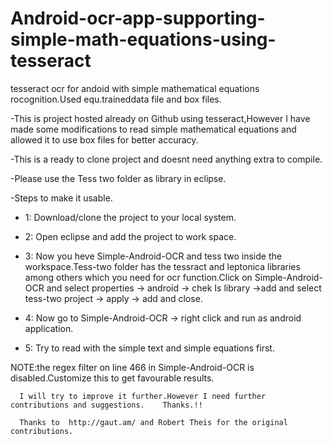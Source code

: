 # Android-ocr-app-supporting-simple-math-equations-using-tesseract
tesseract ocr for andoid with simple mathematical equations rocognition.Used equ.traineddata file and box files.

-This is project hosted already on Github using tesseract,However I have made some modifications to read simple 
mathematical equations and allowed it to use box files for better accuracy.

-This is a ready to clone project and doesnt need anything extra to compile.

-Please use the Tess two folder as library in eclipse.

-Steps to make it usable.
  - 1:  Download/clone the project to your local system.
  
  - 2:  Open eclipse and add the project to work space.
  
  - 3:  Now you heve Simple-Android-OCR and tess two inside the workspace.Tess-two folder has the tessract and leptonica libraries
        among others which you need for ocr function.Click on Simple-Android-OCR and select properties -> android -> chek Is library 
        ->add and select tess-two project -> apply -> add and close.
  - 4:  Now go to Simple-Android-OCR -> right click and run as android application.
  
  - 5: Try to read with the simple text and simple equations first.
  
  
  NOTE:the regex filter on line 466 in Simple-Android-OCR is disabled.Customize this to get favourable results.
      
      I will try to improve it further.However I need further contributions and suggestions.    Thanks.!!
      
      Thanks to  http://gaut.am/ and Robert Theis for the original contributions.

